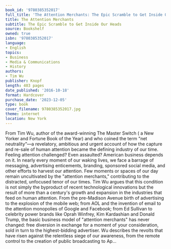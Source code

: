 ```yaml
---
book_id: '9780385352017'
full_title: 'The Attention Merchants: The Epic Scramble to Get Inside Our Heads'
title: The Attention Merchants
subtitle: The Epic Scramble to Get Inside Our Heads
source: Bookshelf
owned: true
isbn: '9780385352017'
language:
- English
topics:
- Business
- Media & Communications
- History
authors:
- Tim Wu
publisher: Knopf
length: 403 pages
date_published: '2016-10-18'
format: Hardcover
purchase_date: '2023-12-05'
type: book
cover_filename: 9780385352017.jpg
theme: internet
location: New York
---
```

From Tim Wu, author of the award-winning The Master Switch ( a New Yorker and Fortune Book of the Year) and who coined the term "net neutrality”—a revelatory, ambitious and urgent account of how the capture and re-sale of human attention became the defining industry of our time.
Feeling attention challenged? Even assaulted? American business depends on it. In nearly every moment of our waking lives, we face a barrage of messaging, advertising enticements, branding, sponsored social media, and other efforts to harvest our attention. Few moments or spaces of our day remain uncultivated by the "attention merchants," contributing to the distracted, unfocused tenor of our times. Tim Wu argues that this condition is not simply the byproduct of recent technological innovations but the result of more than a century's growth and expansion in the industries that feed on human attention. From the pre-Madison Avenue birth of advertising to the explosion of the mobile web; from AOL and the invention of email to the attention monopolies of Google and Facebook; from Ed Sullivan to celebrity power brands like Oprah Winfrey, Kim Kardashian and Donald Trump, the basic business model of "attention merchants" has never changed: free diversion in exchange for a moment of your consideration, sold in turn to the highest-bidding advertiser. Wu describes the revolts that have risen against the relentless siege of our awareness, from the remote control to the creation of public broadcasting to Ap...
